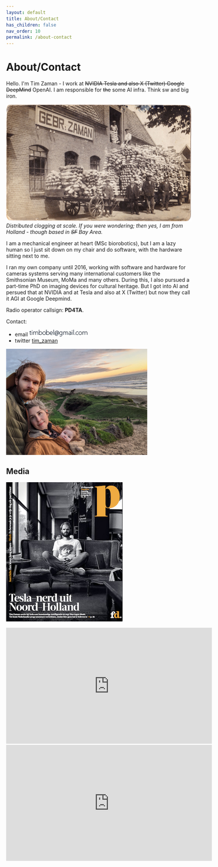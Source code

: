 ```yaml
---
layout: default
title: About/Contact
has_children: false
nav_order: 10
permalink: /about-contact
---
```


# About/Contact

Hello. I'm Tim Zaman - I work at ~~NVIDIA Tesla and also X (Twitter) Google DeepMind~~ OpenAI. I am responsible for ~~the~~ some AI infra. Think sw and big iron.

<img src="docs/about/about_zaman-klompen-ansicht-2.jpg" alt="ansicht klompen" width="512"/><br />
_Distributed clogging at scale. If you were wondering; then yes, I am from Holland - though based in ~~SF~~ Bay Area._

I am a mechanical engineer at heart (MSc biorobotics), but I am a lazy human so I just sit down on my chair and do software, with the hardware sitting next to me.

I ran my own company until 2016, working with software and hardware for cameras systems serving many international customers like the Smithsonian Museum, MoMa and many others. During this, I also pursued a part-time PhD on imaging devices for cultural heritage. But I got into AI and persued that at NVIDIA and at Tesla and also at X (Twitter) but now they call it AGI at Google Deepmind.

Radio operator callsign: **PD4TA**.

Contact:

* email ![Image](docs/about/about_email.jpg)
* twitter [tim_zaman](https://twitter.com/tim_zaman)

<img src="docs/about/about_tzbeach.jpg" alt="Tim" width="384"/>


## Media

<a href="https://fd.nl/samenleving/1440961/tesla-nerd-tim-zaman-bij-tesla-zitten-veel-knappere-koppen-dan-ik-qzf2cagbxMWR"><img src="docs/about/about-fd2022.jpg" alt="Tim in fd 2022"></a>

<iframe width="560" height="315" src="https://www.youtube.com/embed/kShT_Z3GJSU" frameborder="0" allow="accelerometer; autoplay; encrypted-media; gyroscope; picture-in-picture" allowfullscreen></iframe>

<iframe width="560" height="315" src="https://www.youtube.com/embed/er5N1Zv3oac" frameborder="0" allow="accelerometer; autoplay; encrypted-media; gyroscope; picture-in-picture" allowfullscreen></iframe>
